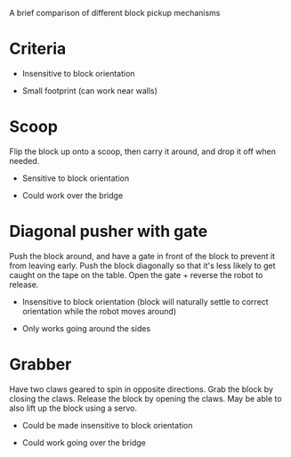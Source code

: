 A brief comparison of different block pickup mechanisms

# Criteria

- Insensitive to block orientation

- Small footprint (can work near walls)

# Scoop

Flip the block up onto a scoop, then carry it around, and drop it off when needed.

- Sensitive to block orientation

- Could work over the bridge

# Diagonal pusher with gate

Push the block around, and have a gate in front of the block to prevent it from leaving early. Push the block diagonally so that it's less likely to get caught on the tape on the table. Open the gate + reverse the robot to release.

- Insensitive to block orientation (block will naturally settle to correct orientation while the robot moves around)

- Only works going around the sides

# Grabber

Have two claws geared to spin in opposite directions. Grab the block by closing the claws. Release the block by opening the claws. May be able to also lift up the block using a servo.

- Could be made insensitive to block orientation

- Could work going over the bridge